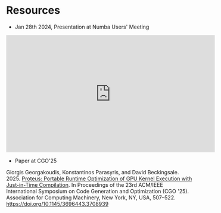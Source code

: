 # Resources

* Jan 28th 2024, Presentation at Numba Users' Meeting

<iframe width="560" height="315" src="https://www.youtube.com/embed/JNT5nDlMeS8?si=gbUZ0jZ2j8XrlRTv" title="YouTube video player" frameborder="0" allow="accelerometer; autoplay; clipboard-write; encrypted-media; gyroscope; picture-in-picture; web-share" referrerpolicy="strict-origin-when-cross-origin" allowfullscreen></iframe>

* Paper at CGO'25

Giorgis Georgakoudis, Konstantinos Parasyris, and David Beckingsale. 2025.
[Proteus: Portable Runtime Optimization of GPU Kernel Execution with Just-in-Time
Compilation](https://doi.org/10.1145/3696443.3708939). In Proceedings of the 23rd ACM/IEEE International Symposium on Code
Generation and Optimization (CGO '25). Association for Computing Machinery, New
York, NY, USA, 507–522. https://doi.org/10.1145/3696443.3708939